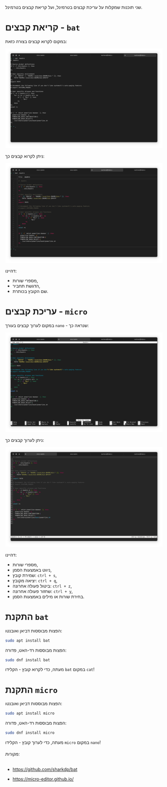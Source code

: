 שני תוכנות שמקלות על עריכת קבצים בטרמינל, ועל קריאת קבצים בטרמינל.

# קריאת קבצים - `bat`
במקום לקרוא קבצים בצורה כזאת:

![cat](/Images/cat.png)

ניתן לקרוא קבצים כך:

![bat](/Images/bat.png)

דהיינו:

- מספרי שורות,
- הדגשת תחביר,
- שם הקובץ בכותרת.

# עריכת קבצים - `micro`
במקום לערוך קבצים בעורך `nano` - שנראה כך:

![nano](/Images/nano.png)

ניתן לערוך קבצים כך:

![micro](/Images/micro.png)

דהיינו:

- מספרי שורות,
- ניווט באמצעות הסמן,
- שמירת קובץ: `ctrl + s`,
- יציאה מקובץ: `ctrl + q`,
- ביטול פעולה אחרונה: `ctrl + z`,
- שחזור פעולה אחרונה: `ctrl + y`,
- בחירת שורות או מילים באמצעות הסמן.

# התקנת `bat`
הפצות מבוססות דביאן ואובנטו:

```sh
sudo apt install bat
```

הפצות מבוססות רד-האט, פדורה:

```sh
sudo dnf install bat
```

מעתה, כדי לקרוא קובץ - הקלידו `bat` במקום `cat`!

# התקנת `micro`
הפצות מבוססות דביאן ואובנטו:

```sh
sudo apt install micro
```

הפצות מבוססות רד-האט, פדורה:

```sh
sudo dnf install micro
```

מעתה, כדי לערוך קובץ - הקלידו `micro` במקום `nano`!

###### מקורות:

- https://github.com/sharkdp/bat

- https://micro-editor.github.io/
